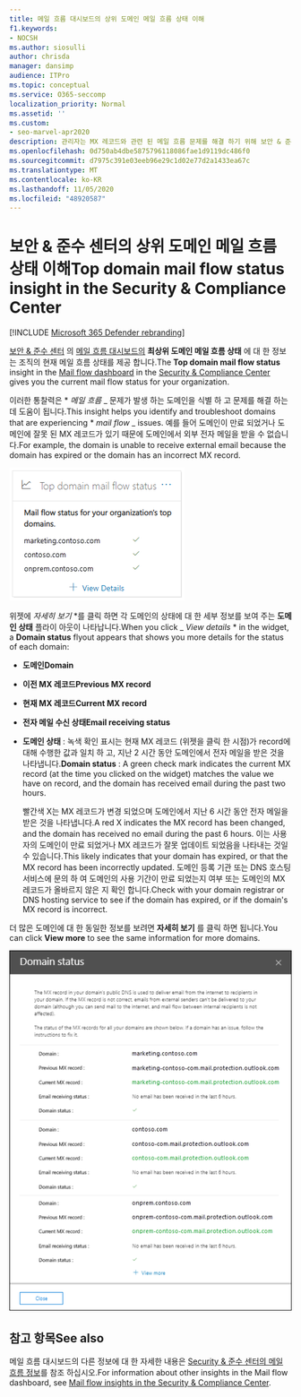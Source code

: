 ```yaml
---
title: 메일 흐름 대시보드의 상위 도메인 메일 흐름 상태 이해
f1.keywords:
- NOCSH
ms.author: siosulli
author: chrisda
manager: dansimp
audience: ITPro
ms.topic: conceptual
ms.service: O365-seccomp
localization_priority: Normal
ms.assetid: ''
ms.custom:
- seo-marvel-apr2020
description: 관리자는 MX 레코드와 관련 된 메일 흐름 문제를 해결 하기 위해 보안 & 준수 센터의 메일 흐름 대시보드에서 최상위 도메인 메일 흐름 상태 정보를 사용 하는 방법을 확인할 수 있습니다.
ms.openlocfilehash: 0d750ab4dbe5875796118086fae1d9119dc486f0
ms.sourcegitcommit: d7975c391e03eeb96e29c1d02e77d2a1433ea67c
ms.translationtype: MT
ms.contentlocale: ko-KR
ms.lasthandoff: 11/05/2020
ms.locfileid: "48920587"
---
```

# <a name="top-domain-mail-flow-status-insight-in-the-security--compliance-center"></a><span data-ttu-id="5d62c-103">보안 & 준수 센터의 상위 도메인 메일 흐름 상태 이해</span><span class="sxs-lookup"><span data-stu-id="5d62c-103">Top domain mail flow status insight in the Security & Compliance Center</span></span>

[!INCLUDE [Microsoft 365 Defender rebranding](../includes/microsoft-defender-for-office.md)]


<span data-ttu-id="5d62c-104">[보안 & 준수 센터](https://protection.office.com) 의 [메일 흐름 대시보드의](mail-flow-insights-v2.md) **최상위 도메인 메일 흐름 상태** 에 대 한 정보는 조직의 현재 메일 흐름 상태를 제공 합니다.</span><span class="sxs-lookup"><span data-stu-id="5d62c-104">The **Top domain mail flow status** insight in the [Mail flow dashboard](mail-flow-insights-v2.md) in the [Security & Compliance Center](https://protection.office.com) gives you the current mail flow status for your organization.</span></span>

<span data-ttu-id="5d62c-105">이러한 통찰력은 \* *_메일 흐름_* _ 문제가 발생 하는 도메인을 식별 하 고 문제를 해결 하는 데 도움이 됩니다.</span><span class="sxs-lookup"><span data-stu-id="5d62c-105">This insight helps you identify and troubleshoot domains that are experiencing \* *_mail flow_* _ issues.</span></span> <span data-ttu-id="5d62c-106">예를 들어 도메인이 만료 되었거나 도메인에 잘못 된 MX 레코드가 있기 때문에 도메인에서 외부 전자 메일을 받을 수 없습니다.</span><span class="sxs-lookup"><span data-stu-id="5d62c-106">For example, the domain is unable to receive external email because the domain has expired or the domain has an incorrect MX record.</span></span>

![보안 & 준수 센터의 메일 흐름 대시보드의 상위 도메인 흐름 상태 위젯](../../media/mfi-top-domain-mail-flow-status-widget.png)

<span data-ttu-id="5d62c-108">위젯에 *자세히 보기* \*를 클릭 하면 각 도메인의 상태에 대 한 세부 정보를 보여 주는 **도메인 상태** 플라이 아웃이 나타납니다.</span><span class="sxs-lookup"><span data-stu-id="5d62c-108">When you click _ *View details* \* in the widget, a **Domain status** flyout appears that shows you more details for the status of each domain:</span></span>

- <span data-ttu-id="5d62c-109">**도메인**</span><span class="sxs-lookup"><span data-stu-id="5d62c-109">**Domain**</span></span>
- <span data-ttu-id="5d62c-110">**이전 MX 레코드**</span><span class="sxs-lookup"><span data-stu-id="5d62c-110">**Previous MX record**</span></span>
- <span data-ttu-id="5d62c-111">**현재 MX 레코드**</span><span class="sxs-lookup"><span data-stu-id="5d62c-111">**Current MX record**</span></span>
- <span data-ttu-id="5d62c-112">**전자 메일 수신 상태**</span><span class="sxs-lookup"><span data-stu-id="5d62c-112">**Email receiving status**</span></span>
- <span data-ttu-id="5d62c-113">**도메인 상태** : 녹색 확인 표시는 현재 MX 레코드 (위젯을 클릭 한 시점)가 record에 대해 수행한 값과 일치 하 고, 지난 2 시간 동안 도메인에서 전자 메일을 받은 것을 나타냅니다.</span><span class="sxs-lookup"><span data-stu-id="5d62c-113">**Domain status** : A green check mark indicates the current MX record (at the time you clicked on the widget) matches the value we have on record, and the domain has received email during the past two hours.</span></span>

  <span data-ttu-id="5d62c-114">빨간색 X는 MX 레코드가 변경 되었으며 도메인에서 지난 6 시간 동안 전자 메일을 받은 것을 나타냅니다.</span><span class="sxs-lookup"><span data-stu-id="5d62c-114">A red X indicates the MX record has been changed, and the domain has received no email during the past 6 hours.</span></span> <span data-ttu-id="5d62c-115">이는 사용자의 도메인이 만료 되었거나 MX 레코드가 잘못 업데이트 되었음을 나타내는 것일 수 있습니다.</span><span class="sxs-lookup"><span data-stu-id="5d62c-115">This likely indicates that your domain has expired, or that the MX record has been incorrectly updated.</span></span> <span data-ttu-id="5d62c-116">도메인 등록 기관 또는 DNS 호스팅 서비스에 문의 하 여 도메인의 사용 기간이 만료 되었는지 여부 또는 도메인의 MX 레코드가 올바르지 않은 지 확인 합니다.</span><span class="sxs-lookup"><span data-stu-id="5d62c-116">Check with your domain registrar or DNS hosting service to see if the domain has expired, or if the domain's MX record is incorrect.</span></span>

<span data-ttu-id="5d62c-117">더 많은 도메인에 대 한 동일한 정보를 보려면 **자세히 보기** 를 클릭 하면 됩니다.</span><span class="sxs-lookup"><span data-stu-id="5d62c-117">You can click **View more** to see the same information for more domains.</span></span>

![상위 도메인 메일 흐름 상태 이해의 세부 정보 플라이 아웃](../../media/mfi-top-domain-mail-flow-status-view-details.png)

## <a name="see-also"></a><span data-ttu-id="5d62c-119">참고 항목</span><span class="sxs-lookup"><span data-stu-id="5d62c-119">See also</span></span>

<span data-ttu-id="5d62c-120">메일 흐름 대시보드의 다른 정보에 대 한 자세한 내용은 [Security & 준수 센터의 메일 흐름 정보](mail-flow-insights-v2.md)를 참조 하십시오.</span><span class="sxs-lookup"><span data-stu-id="5d62c-120">For information about other insights in the Mail flow dashboard, see [Mail flow insights in the Security & Compliance Center](mail-flow-insights-v2.md).</span></span>
